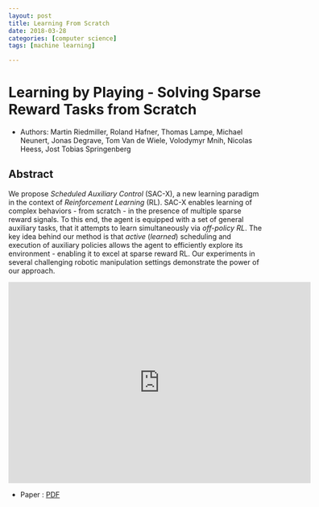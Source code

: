 ```yaml
---
layout: post
title: Learning From Scratch
date: 2018-03-28
categories: [computer science]
tags: [machine learning]

---
```


Learning by Playing - Solving Sparse Reward Tasks from Scratch
========

* Authors: Martin Riedmiller, Roland Hafner, Thomas Lampe, Michael Neunert, Jonas Degrave, Tom Van de Wiele, Volodymyr Mnih, Nicolas Heess, Jost Tobias Springenberg

## Abstract

We propose *Scheduled Auxiliary Control* (SAC-X), a new learning paradigm in the context of *Reinforcement Learning* (RL). SAC-X enables learning of complex behaviors - from scratch - in the presence of multiple sparse reward signals. To this end, the agent is equipped with a set of general auxiliary tasks, that it attempts to learn simultaneously via *off-policy RL*. The key idea behind our method is that *active* (*learned*) scheduling and execution of auxiliary policies allows the agent to efficiently explore its environment - enabling it to excel at sparse reward RL. Our experiments in several challenging robotic manipulation settings demonstrate the power of our approach.

<iframe width="600" height="400" src="https://www.youtube.com/embed/veWkBsK0nwU" frameborder="0" allow="autoplay; encrypted-media" allowfullscreen></iframe>

* Paper : [PDF](https://arxiv.org/pdf/1802.10567)
